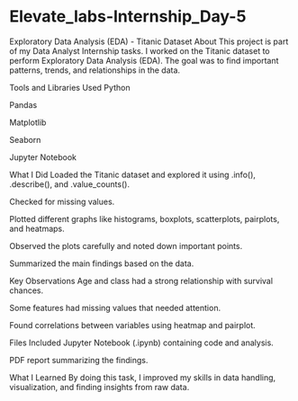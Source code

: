 # Elevate_labs-Internship_Day-5
Exploratory Data Analysis (EDA) - Titanic Dataset
About
This project is part of my Data Analyst Internship tasks.
I worked on the Titanic dataset to perform Exploratory Data Analysis (EDA).
The goal was to find important patterns, trends, and relationships in the data.

Tools and Libraries Used
Python

Pandas

Matplotlib

Seaborn

Jupyter Notebook

What I Did
Loaded the Titanic dataset and explored it using .info(), .describe(), and .value_counts().

Checked for missing values.

Plotted different graphs like histograms, boxplots, scatterplots, pairplots, and heatmaps.

Observed the plots carefully and noted down important points.

Summarized the main findings based on the data.

Key Observations
Age and class had a strong relationship with survival chances.

Some features had missing values that needed attention.

Found correlations between variables using heatmap and pairplot.

Files Included
Jupyter Notebook (.ipynb) containing code and analysis.

PDF report summarizing the findings.

What I Learned
By doing this task, I improved my skills in data handling, visualization, and finding insights from raw data.



